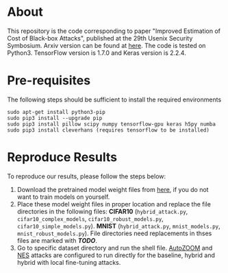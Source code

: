 # About
This repository is the code corresponding to paper "Improved Estimation of Cost of Black-box Attacks", published at the 29th Usenix Security Symbosium. Arxiv version can be found at [here](http://www.cs.virginia.edu/~evans/). The code is tested on Python3. TensorFlow version is 1.7.0 and Keras version is 2.2.4.

# Pre-requisites
The following steps should be sufficient to install the required environments  
```
sudo apt-get install python3-pip  
sudo pip3 install --upgrade pip  
sudo pip3 install pillow scipy numpy tensorflow-gpu keras h5py numba  
sudo pip3 install cleverhans (requires tensorflow to be installed) 
```

# Reproduce Results
To reproduce our results, please follow the steps below:
1. Download the pretrained model weight files from [here](https://www.dropbox.com/sh/gdipubr7rp0d8qv/AADPgrs4ZGfOl4ob_dXmYsFla?dl=0), if you do not want to train models on yourself. 
2. Place these model weight files in proper location and replace the file directories in the following files: **CIFAR10** (`hybrid_attack.py`, `cifar10_complex_models`, `cifar10_robust_models.py`, `cifar10_simple_models.py`). **MNIST** (`hybrid_attack.py`, `mnist_models.py`, `mnist_robust_models.py`). File directories need replacements in thses files are marked with ***TODO***.
3. Go to specific dataset directory and run the shell file. [AutoZOOM](https://github.com/IBM/Autozoom-Attack) and [NES](https://github.com/labsix/limited-blackbox-attacks) attacks are configured to run directly for the baseline, hybrid and hybrid with local fine-tuning attacks. 
